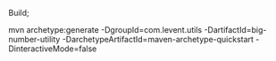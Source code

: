 Build;

mvn archetype:generate -DgroupId=com.levent.utils -DartifactId=big-number-utility -DarchetypeArtifactId=maven-archetype-quickstart -DinteractiveMode=false